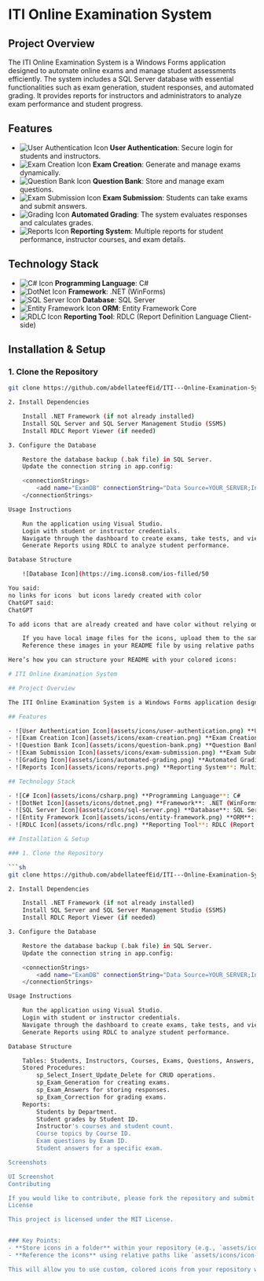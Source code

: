 # ITI Online Examination System

## Project Overview

The ITI Online Examination System is a Windows Forms application designed to automate online exams and manage student assessments efficiently. The system includes a SQL Server database with essential functionalities such as exam generation, student responses, and automated grading. It provides reports for instructors and administrators to analyze exam performance and student progress.

## Features

- ![User Authentication Icon](https://img.icons8.com/ios-filled/50/000000/locked.png) **User Authentication**: Secure login for students and instructors.
- ![Exam Creation Icon](https://img.icons8.com/ios-filled/50/000000/test-tube.png) **Exam Creation**: Generate and manage exams dynamically.
- ![Question Bank Icon](https://img.icons8.com/ios-filled/50/000000/book.png) **Question Bank**: Store and manage exam questions.
- ![Exam Submission Icon](https://img.icons8.com/ios-filled/50/000000/checkmark.png) **Exam Submission**: Students can take exams and submit answers.
- ![Grading Icon](https://img.icons8.com/ios-filled/50/000000/edit.png) **Automated Grading**: The system evaluates responses and calculates grades.
- ![Reports Icon](https://img.icons8.com/ios-filled/50/000000/report.png) **Reporting System**: Multiple reports for student performance, instructor courses, and exam details.

## Technology Stack

- ![C# Icon](https://img.icons8.com/ios-filled/50/000000/c-sharp-logo.png) **Programming Language**: C#
- ![DotNet Icon](https://img.icons8.com/ios-filled/50/000000/.net.png) **Framework**: .NET (WinForms)
- ![SQL Server Icon](https://img.icons8.com/ios-filled/50/000000/microsoft-sql-server.png) **Database**: SQL Server
- ![Entity Framework Icon](https://img.icons8.com/ios-filled/50/000000/entity-framework.png) **ORM**: Entity Framework Core
- ![RDLC Icon](https://img.icons8.com/ios-filled/50/000000/pdf.png) **Reporting Tool**: RDLC (Report Definition Language Client-side)

## Installation & Setup

### 1. Clone the Repository

```sh
git clone https://github.com/abdellateefEid/ITI---Online-Examination-System.git

2. Install Dependencies

    Install .NET Framework (if not already installed)
    Install SQL Server and SQL Server Management Studio (SSMS)
    Install RDLC Report Viewer (if needed)

3. Configure the Database

    Restore the database backup (.bak file) in SQL Server.
    Update the connection string in app.config:

    <connectionStrings>
        <add name="ExamDB" connectionString="Data Source=YOUR_SERVER;Initial Catalog=ExamDB;Integrated Security=True" providerName="System.Data.SqlClient"/>
    </connectionStrings>

Usage Instructions

    Run the application using Visual Studio.
    Login with student or instructor credentials.
    Navigate through the dashboard to create exams, take tests, and view reports.
    Generate Reports using RDLC to analyze student performance.

Database Structure

    ![Database Icon](https://img.icons8.com/ios-filled/50

You said:
no links for icons  but icons laredy created with color
ChatGPT said:
ChatGPT

To add icons that are already created and have color without relying on external links, you can use the following approach:

    If you have local image files for the icons, upload them to the same repository (preferably in an /assets/icons/ folder).
    Reference these images in your README file by using relative paths.

Here’s how you can structure your README with your colored icons:

# ITI Online Examination System

## Project Overview

The ITI Online Examination System is a Windows Forms application designed to automate online exams and manage student assessments efficiently. The system includes a SQL Server database with essential functionalities such as exam generation, student responses, and automated grading. It provides reports for instructors and administrators to analyze exam performance and student progress.

## Features

- ![User Authentication Icon](assets/icons/user-authentication.png) **User Authentication**: Secure login for students and instructors.
- ![Exam Creation Icon](assets/icons/exam-creation.png) **Exam Creation**: Generate and manage exams dynamically.
- ![Question Bank Icon](assets/icons/question-bank.png) **Question Bank**: Store and manage exam questions.
- ![Exam Submission Icon](assets/icons/exam-submission.png) **Exam Submission**: Students can take exams and submit answers.
- ![Grading Icon](assets/icons/automated-grading.png) **Automated Grading**: The system evaluates responses and calculates grades.
- ![Reports Icon](assets/icons/reports.png) **Reporting System**: Multiple reports for student performance, instructor courses, and exam details.

## Technology Stack

- ![C# Icon](assets/icons/csharp.png) **Programming Language**: C#
- ![DotNet Icon](assets/icons/dotnet.png) **Framework**: .NET (WinForms)
- ![SQL Server Icon](assets/icons/sql-server.png) **Database**: SQL Server
- ![Entity Framework Icon](assets/icons/entity-framework.png) **ORM**: Entity Framework Core
- ![RDLC Icon](assets/icons/rdlc.png) **Reporting Tool**: RDLC (Report Definition Language Client-side)

## Installation & Setup

### 1. Clone the Repository

```sh
git clone https://github.com/abdellateefEid/ITI---Online-Examination-System.git

2. Install Dependencies

    Install .NET Framework (if not already installed)
    Install SQL Server and SQL Server Management Studio (SSMS)
    Install RDLC Report Viewer (if needed)

3. Configure the Database

    Restore the database backup (.bak file) in SQL Server.
    Update the connection string in app.config:

    <connectionStrings>
        <add name="ExamDB" connectionString="Data Source=YOUR_SERVER;Initial Catalog=ExamDB;Integrated Security=True" providerName="System.Data.SqlClient"/>
    </connectionStrings>

Usage Instructions

    Run the application using Visual Studio.
    Login with student or instructor credentials.
    Navigate through the dashboard to create exams, take tests, and view reports.
    Generate Reports using RDLC to analyze student performance.

Database Structure

    Tables: Students, Instructors, Courses, Exams, Questions, Answers, Results.
    Stored Procedures:
        sp_Select_Insert_Update_Delete for CRUD operations.
        sp_Exam_Generation for creating exams.
        sp_Exam_Answers for storing responses.
        sp_Exam_Correction for grading exams.
    Reports:
        Students by Department.
        Student grades by Student ID.
        Instructor's courses and student count.
        Course topics by Course ID.
        Exam questions by Exam ID.
        Student answers for a specific exam.

Screenshots

UI Screenshot
Contributing

If you would like to contribute, please fork the repository and submit a pull request.
License

This project is licensed under the MIT License.


### Key Points:
- **Store icons in a folder** within your repository (e.g., `assets/icons/`).
- **Reference the icons** using relative paths like `assets/icons/icon-name.png`.

This will allow you to use custom, colored icons from your repository while keeping the README clean and visually appealing!

